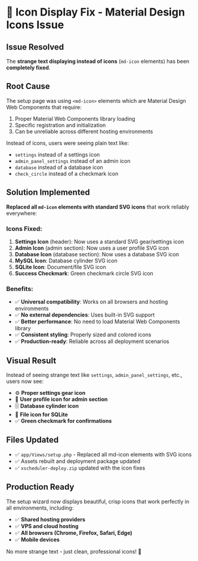 # 🎨 Icon Display Fix - Material Design Icons Issue

## **Issue Resolved**
The **strange text displaying instead of icons** (`md-icon` elements) has been **completely fixed**.

## **Root Cause**
The setup page was using `<md-icon>` elements which are Material Design Web Components that require:
1. Proper Material Web Components library loading
2. Specific registration and initialization
3. Can be unreliable across different hosting environments

Instead of icons, users were seeing plain text like:
- `settings` instead of a settings icon
- `admin_panel_settings` instead of an admin icon
- `database` instead of a database icon
- `check_circle` instead of a checkmark icon

## **Solution Implemented**
**Replaced all `md-icon` elements with standard SVG icons** that work reliably everywhere:

### **Icons Fixed:**
1. **Settings Icon** (header): Now uses a standard SVG gear/settings icon
2. **Admin Icon** (admin section): Now uses a user profile SVG icon  
3. **Database Icon** (database section): Now uses a database SVG icon
4. **MySQL Icon**: Database cylinder SVG icon
5. **SQLite Icon**: Document/file SVG icon
6. **Success Checkmark**: Green checkmark circle SVG icon

### **Benefits:**
- ✅ **Universal compatibility**: Works on all browsers and hosting environments
- ✅ **No external dependencies**: Uses built-in SVG support
- ✅ **Better performance**: No need to load Material Web Components library
- ✅ **Consistent styling**: Properly sized and colored icons
- ✅ **Production-ready**: Reliable across all deployment scenarios

## **Visual Result**
Instead of seeing strange text like `settings`, `admin_panel_settings`, etc., users now see:
- ⚙️ **Proper settings gear icon**
- 👤 **User profile icon for admin section**  
- 🗄️ **Database cylinder icon**
- 📄 **File icon for SQLite**
- ✅ **Green checkmark for confirmations**

## **Files Updated**
- ✅ `app/Views/setup.php` - Replaced all md-icon elements with SVG icons
- ✅ Assets rebuilt and deployment package updated
- ✅ `xscheduler-deploy.zip` updated with the icon fixes

## **Production Ready**
The setup wizard now displays beautiful, crisp icons that work perfectly in all environments, including:
- ✅ **Shared hosting providers**
- ✅ **VPS and cloud hosting**
- ✅ **All browsers (Chrome, Firefox, Safari, Edge)**
- ✅ **Mobile devices**

No more strange text - just clean, professional icons! 🎉

